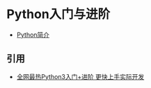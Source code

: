 # Python入门与进阶

- [Python简介](note/001_Python简介.md)


## 引用

- [全网最热Python3入门+进阶 更快上手实际开发](http://coding.imooc.com/class/136.html)
